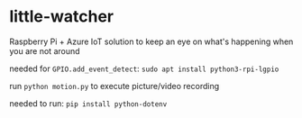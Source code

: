 # little-watcher
Raspberry Pi + Azure IoT solution to keep an eye on what's happening when you are not around


needed for `GPIO.add_event_detect`:
`sudo apt install python3-rpi-lgpio`

run `python motion.py` to execute picture/video recording

needed to run:
`pip install python-dotenv`